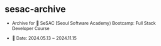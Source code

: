 # sesac-archive
- Archive for 🌱 SeSAC (Seoul Software Academy) Bootcamp: Full Stack Developer Course

- :calendar: Date: 2024.05.13 ~ 2024.11.15

